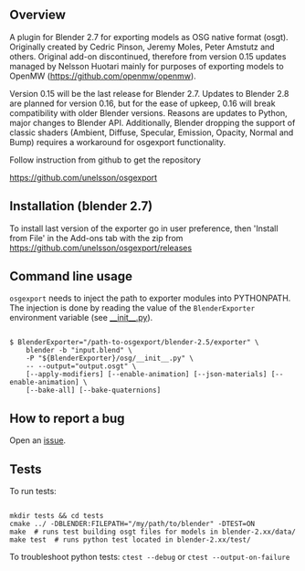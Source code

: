 ## Overview

A plugin for Blender 2.7 for exporting models as OSG native format (osgt). Originally created by Cedric Pinson, Jeremy Moles, Peter Amstutz and others. Original add-on discontinued, therefore from version 0.15 updates managed by Nelsson Huotari mainly for purposes of exporting models to OpenMW (https://github.com/openmw/openmw).

Version 0.15 will be the last release for Blender 2.7. Updates to Blender 2.8 are planned for version 0.16, but for the ease of upkeep, 0.16 will break compatibility with older Blender versions. Reasons are updates to Python, major changes to Blender API. Additionally, Blender dropping the support of classic shaders (Ambient, Diffuse, Specular, Emission, Opacity, Normal and Bump) requires a workaround for osgexport functionality.

Follow instruction from github to get the repository

https://github.com/unelsson/osgexport

## Installation (blender 2.7)

To install last version of the exporter go in user preference, then 'Install from File' in the Add-ons tab with the zip from https://github.com/unelsson/osgexport/releases

## Command line usage

`osgexport` needs to inject the path to exporter modules into PYTHONPATH. The injection is done by reading the value of the `BlenderExporter` environment variable (see [\_\_init\_\_.py](https://github.com/unelsson/osgexport/blob/master/exporter/osg/__init__.py#L46-51)).

```shell

$ BlenderExporter="/path-to-osgexport/blender-2.5/exporter" \
    blender -b "input.blend" \
    -P "${BlenderExporter}/osg/__init__.py" \
    -- --output="output.osgt" \
    [--apply-modifiers] [--enable-animation] [--json-materials] [--enable-animation] \
    [--bake-all] [--bake-quaternions]
```

## How to report a bug

Open an [issue](https://github.com/unelsson/osgexport/issues/new).


## Tests

To run tests:

```shell

mkdir tests && cd tests
cmake ../ -DBLENDER:FILEPATH="/my/path/to/blender" -DTEST=ON
make  # runs test building osgt files for models in blender-2.xx/data/
make test  # runs python test located in blender-2.xx/test/

```

To troubleshoot python tests:  `ctest --debug` or `ctest --output-on-failure`
